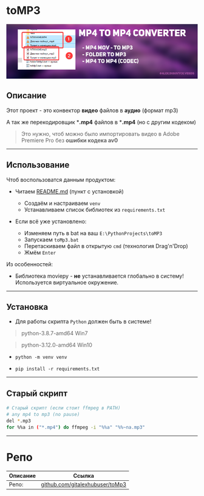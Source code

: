 # toMP3

![](Images/Logo.png)

## Описание

Этот проект - это конвектор **видео** файлов в **аудио** (формат mp3)

А так же перекодировщик ***.mp4** файлов в ***.mp4** (но с другим кодеком)

> Это нужно, чтоб можно было импортировать видео в Adobe Premiere Pro без **ошибки кодека av0**

---

## Использование

Чтоб воспользоватся данным продуктом:

- Читаем [README.md](https://github.com/gitalexhubuser/toMp3#%D1%83%D1%81%D1%82%D0%B0%D0%BD%D0%BE%D0%B2%D0%BA%D0%B0) (пункт с установкой)
    - Создаём и настраиваем `venv`
    - Устанавливаем список библиотек из `requirements.txt`

- Если всё уже установлено:
    - Изменяем путь в bat на ваш `E:\PythonProjects\toMP3`
    - Запускаем `toMp3.bat`
    - Перетаскиваем файл в открытую `cmd` (технология Drag'n'Drop)
    - Жмём `Enter`

Из особенностей:
- Библиотека moviepy - **не** устанавливается глобально в систему! Используется виртуальное окружение.

---

## Установка

- Для работы скрипта `Python` должен быть в системе!

> python-3.8.7-amd64 Win7

> python-3.12.0-amd64 Win10

- `python -m venv venv`

- `pip install -r requirements.txt`

---

## Старый скрипт

```bash
# Старый скрипт (если стоит ffmpeg в PATH)
# any mp4 to mp3 (no pause)
del *.mp3
for %%a in ("*.mp4") do ffmpeg -i "%%a" "%%~na.mp3"
```

---

# Репо
| Описание | Ссылка |
| ------ | ------ |
Репо: | [github.com/gitalexhubuser/toMp3](https://github.com/gitalexhubuser/toMp3)
